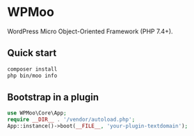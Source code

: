 # WPMoo

WordPress Micro Object-Oriented Framework (PHP 7.4+).

## Quick start
```bash
composer install
php bin/moo info
```

## Bootstrap in a plugin
```php
use WPMoo\Core\App;
require __DIR__ . '/vendor/autoload.php';
App::instance()->boot(__FILE__, 'your-plugin-textdomain');
```

